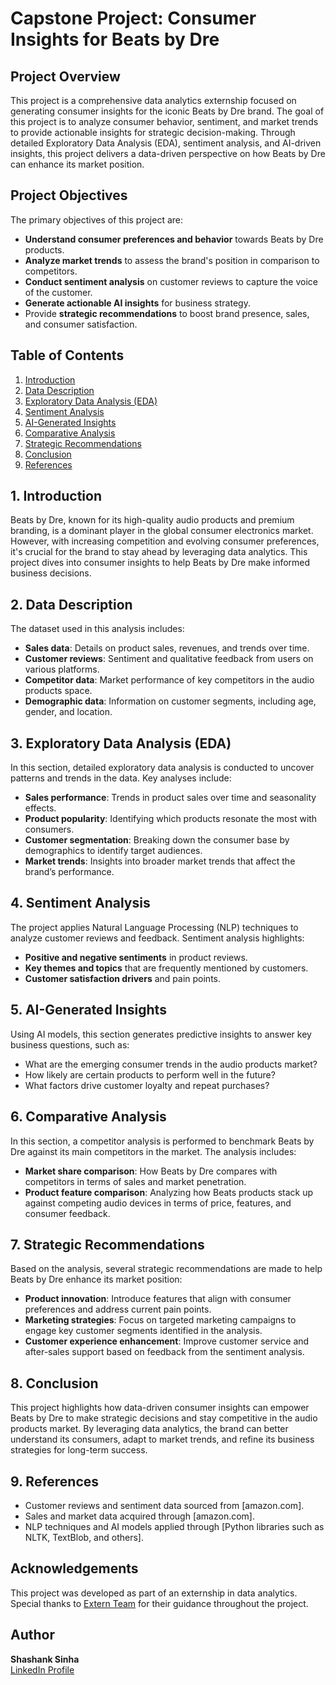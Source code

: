 # Capstone Project: Consumer Insights for Beats by Dre

## Project Overview
This project is a comprehensive data analytics externship focused on generating consumer insights for the iconic Beats by Dre brand. The goal of this project is to analyze consumer behavior, sentiment, and market trends to provide actionable insights for strategic decision-making. Through detailed Exploratory Data Analysis (EDA), sentiment analysis, and AI-driven insights, this project delivers a data-driven perspective on how Beats by Dre can enhance its market position.

## Project Objectives
The primary objectives of this project are:
- **Understand consumer preferences and behavior** towards Beats by Dre products.
- **Analyze market trends** to assess the brand's position in comparison to competitors.
- **Conduct sentiment analysis** on customer reviews to capture the voice of the customer.
- **Generate actionable AI insights** for business strategy.
- Provide **strategic recommendations** to boost brand presence, sales, and consumer satisfaction.

## Table of Contents
1. [Introduction](#introduction)
2. [Data Description](#data-description)
3. [Exploratory Data Analysis (EDA)](#exploratory-data-analysis-eda)
4. [Sentiment Analysis](#sentiment-analysis)
5. [AI-Generated Insights](#ai-generated-insights)
6. [Comparative Analysis](#comparative-analysis)
7. [Strategic Recommendations](#strategic-recommendations)
8. [Conclusion](#conclusion)
9. [References](#references)

## 1. Introduction
Beats by Dre, known for its high-quality audio products and premium branding, is a dominant player in the global consumer electronics market. However, with increasing competition and evolving consumer preferences, it's crucial for the brand to stay ahead by leveraging data analytics. This project dives into consumer insights to help Beats by Dre make informed business decisions.

## 2. Data Description
The dataset used in this analysis includes:
- **Sales data**: Details on product sales, revenues, and trends over time.
- **Customer reviews**: Sentiment and qualitative feedback from users on various platforms.
- **Competitor data**: Market performance of key competitors in the audio products space.
- **Demographic data**: Information on customer segments, including age, gender, and location.

## 3. Exploratory Data Analysis (EDA)
In this section, detailed exploratory data analysis is conducted to uncover patterns and trends in the data. Key analyses include:
- **Sales performance**: Trends in product sales over time and seasonality effects.
- **Product popularity**: Identifying which products resonate the most with consumers.
- **Customer segmentation**: Breaking down the consumer base by demographics to identify target audiences.
- **Market trends**: Insights into broader market trends that affect the brand’s performance.

## 4. Sentiment Analysis
The project applies Natural Language Processing (NLP) techniques to analyze customer reviews and feedback. Sentiment analysis highlights:
- **Positive and negative sentiments** in product reviews.
- **Key themes and topics** that are frequently mentioned by customers.
- **Customer satisfaction drivers** and pain points.

## 5. AI-Generated Insights
Using AI models, this section generates predictive insights to answer key business questions, such as:
- What are the emerging consumer trends in the audio products market?
- How likely are certain products to perform well in the future?
- What factors drive customer loyalty and repeat purchases?

## 6. Comparative Analysis
In this section, a competitor analysis is performed to benchmark Beats by Dre against its main competitors in the market. The analysis includes:
- **Market share comparison**: How Beats by Dre compares with competitors in terms of sales and market penetration.
- **Product feature comparison**: Analyzing how Beats products stack up against competing audio devices in terms of price, features, and consumer feedback.

## 7. Strategic Recommendations
Based on the analysis, several strategic recommendations are made to help Beats by Dre enhance its market position:
- **Product innovation**: Introduce features that align with consumer preferences and address current pain points.
- **Marketing strategies**: Focus on targeted marketing campaigns to engage key customer segments identified in the analysis.
- **Customer experience enhancement**: Improve customer service and after-sales support based on feedback from the sentiment analysis.

## 8. Conclusion
This project highlights how data-driven consumer insights can empower Beats by Dre to make strategic decisions and stay competitive in the audio products market. By leveraging data analytics, the brand can better understand its consumers, adapt to market trends, and refine its business strategies for long-term success.

## 9. References
- Customer reviews and sentiment data sourced from [amazon.com].
- Sales and market data acquired through [amazon.com].
- NLP techniques and AI models applied through [Python libraries such as NLTK, TextBlob, and others].

## Acknowledgements
This project was developed as part of an externship in data analytics. Special thanks to [Extern Team](https://www.extern.com/) for their guidance throughout the project.

## Author
**Shashank Sinha**  
[LinkedIn Profile](https://www.linkedin.com/in/theshashanksinha/)

